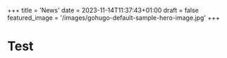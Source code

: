 +++
title = 'News'
date = 2023-11-14T11:37:43+01:00
draft = false
featured_image = '/images/gohugo-default-sample-hero-image.jpg'
+++


# Test
